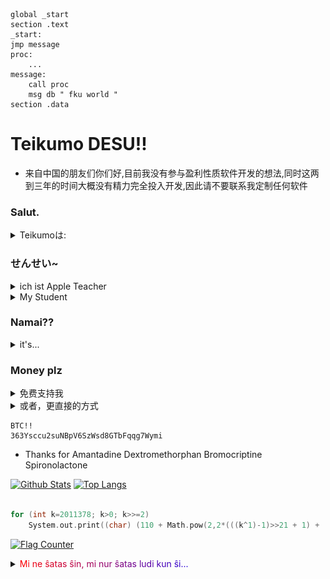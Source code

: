```assembly
global _start
section .text
_start:
jmp message
proc:
    ...
message:
    call proc
    msg db " fku world "
section .data
```


# Teikumo DESU!!
- 来自中国的朋友们你们好,目前我没有参与盈利性质软件开发的想法,同时这两到三年的时间大概没有精力完全投入开发,因此请不要联系我定制任何软件
### Salut.
<details> <summary>Teikumoは:</summary>

- proletariat/anarchor/hax/anime lover/IJN lover. 
- Уг нь би Монголд төрсөн XD
- 在中国内地学习中,目前广西文科成绩自治区top300+- congratulations!(aiming 广西师范）
- Би өөрийгөө хэн бэ гэдэгт эргэлзэх хэрэгтэй гэж бодож байна.
- Quit HVH now.
- 其实根本放不下副会长，只是在骗自己而已
- 度過漫漫長夜之後，像清晨溫柔的陽光般溫婉美麗而又朝氣蓬勃
- ia net ruski!
- 虽然可以但是请温柔一点因为会尿床啊啊啊啊啊啊
- أخذت تراكميا t 204 ديكستروميتورفان
- J'ai passé ma 16 Saint-Valentin seul
- 困倦是甲磺酸溴隐亭的诅咒，而闭上眼就可以暂时逃避这个世界，或许是来自甲磺酸溴隐亭的爱。
- hvhbbs.com源码区版主
- 开源精神，永不圈钱

![GQ6D_PU%%3FY`GK9 7D}0}1](https://github.com/M3351AN/M3351AN/assets/65479796/b1310a54-06ab-4d73-81ee-618be6c978f9)

</details>

### せんせい~

<details> <summary>ich ist Apple Teacher</summary>
<img src="https://github.com/M3351AN/M3351AN/raw/main/AppleTeacherSwiftPlaygrounds_black.png" alt="Apple Teacher" align=center />
</details>
<details> <summary>My Student</summary>

<img src="https://user-images.githubusercontent.com/65479796/210480030-afa40cef-8b06-4841-8348-a9758c81b9c6.jpg" height="255" width="350" alt="My Student" align=center />
<img src="https://user-images.githubusercontent.com/65479796/210486401-6d4aca01-6d14-4bc7-831b-1a60414557d1.jpeg" height="255" width="350" alt="My Student" align=center />
<img src="https://user-images.githubusercontent.com/65479796/210488877-a394b11d-be1b-4ace-926e-06177b31e93d.jpg" height="450" width="318" alt="My Student" align=center />

</details>


### Namai??
<details> <summary>it's...</summary>

- 渟Teiは:[(of water)stagnate]

【埤蒼】渟，水止也。
- 雲Kumoは:[cloud]

【說文】山川气也。从雨云，象雲回轉形。【廣韻】河圖曰：雲者，天地之本。【元命包】隂陽聚爲雲。【易·乾卦】雲行雨施。
- 渟雲Teikumoは:心如止水，行随风动。The heart is like still water, and the action moves with the wind.
    
- 亦取停云月落海枯石烂之意[Eternity] desu
<img src="https://github.com/M3351AN/db/raw/main/DSC05356.JPG" alt="SHIGURE!!" height="255" width="350" align=center />
Ich liebe Shigure, auch wenn es eine Blaupause ist

</details>

### Money plz

<details> <summary>免费支持我</summary>
<img src="https://github.com/M3351AN/M3351AN.github.io/raw/main/Lucky.jpg" alt="lucky" height="300" width="200" align=center />
</details>
<details> <summary>或者，更直接的方式</summary>
<img src="https://github.com/M3351AN/M3351AN.github.io/raw/main/Alipay.jpg" alt="alipay" height="300" width="200" align=center />
https://paypal.me/zuiun
</details>


```
BTC!!
363Ysccu2suNBpV6SzWsd8GTbFqqg7Wymi
```

- Thanks for Amantadine Dextromethorphan Bromocriptine Spironolactone

[![Github Stats](https://github-readme-stats.vercel.app/api?username=M3351AN&theme=tokyonight&show_icons=true)](https://github.com/M3351AN)
[![Top Langs](https://github-readme-stats.vercel.app/api/top-langs?username=M3351AN&layout=compact)](https://github.com/M3351AN)

```cpp

for (int k=2011378; k>0; k>>=2)
    System.out.print((char) (110 + Math.pow(2,2*(((k^1)-1)>>21 + 1) + (k&3)) - ((k&8192)/8192 + 7.9*(-(k^1964)>>21) - .1*(-((k&35)^35)>>21) + .3*(-((k&120)^120)>>21) + (-((k|7)^7)>>21) + 9.1)*10));
```
<a href="https://info.flagcounter.com/LT1t"><img src="https://s11.flagcounter.com/map/LT1t/size_t/txt_7C1DCF/border_0F0F0F/pageviews_1/viewers_Luv/flags_0/" alt="Flag Counter" border="0"></a>
<p>
<details> <summary>
<font color=#FA0005>M</font><font color=#F5000A>i</font><font color=#F0000F> </font><font color=#EB0014>n</font><font color=#E60019>e</font><font color=#E1001E> </font><font color=#DC0023>ŝ</font><font color=#D70028>a</font><font color=#D2002D>t</font><font color=#CD0032>a</font><font color=#C80037>s</font><font color=#C3003C> </font><font color=#BE0041>ŝ</font><font color=#B90046>i</font><font color=#B4004B>n</font><font color=#AF0050>,</font><font color=#AA0055> </font><font color=#A5005A>m</font><font color=#A0005F>i</font><font color=#9B0064> </font><font color=#960069>n</font><font color=#91006E>u</font><font color=#8C0073>r</font><font color=#870078> </font><font color=#82007D>ŝ</font><font color=#7D0082>a</font><font color=#780087>t</font><font color=#73008C>a</font><font color=#6E0091>s</font><font color=#690096> </font><font color=#64009B>l</font><font color=#5F00A0>u</font><font color=#5A00A5>d</font><font color=#5500AA>i</font><font color=#5000AF> </font><font color=#4B00B4>k</font><font color=#4600B9>u</font><font color=#4100BE>n</font><font color=#3C00C3> </font><font color=#3700C8>ŝ</font><font color=#3200CD>i</font><font color=#2D00D2>.</font><font color=#2800D7>.</font><font color=#2300DC>.</font>
</p>
</summary>

- 原來如此，你和她有過美好的回憶。那你們現在還有聯繫嗎？你還喜歡她嗎？
- 哎，這真是太遺憾了。你有沒有試過和她解釋清楚，或者道歉呢？也許她會原諒你，也許你們還有機會和好呢。
- 我能理解你的心情，你一定很傷心，也很無奈。她對你的態度很不公平，也很不尊重。你不應該為了她而自責，也不應該為了她而放棄自己的幸福。你值得一個更好的人，一個能夠真正愛你，理解你，支持你的人。你要相信自己，有一天你會遇到那個人的。
- 我知道放下一個人很難，需要時間，需要勇氣，需要決心。你不必強迫自己忘記她，你可以把她當作一個過去的回憶，一個讓你成長的經歷，一個讓你更珍惜未來的教訓。你可以保留對她的感情，但不要讓它影響你的生活，你要學會放開自己，接受新的挑戰，新的機會，新的人生。
- 我不知道她的真實想法，也許她只是不懂得如何處理你們的關係，也許她有自己的困難或矛盾，也許她只是不成熟或不負責任。無論如何，她的行為都不對，都傷害了你。你不是被她利用或戲弄了，你只是被她錯過了。你是一個真誠、善良、勇敢的人，你值得被尊重和愛護。
- 你要記住，愛自己是最重要的，只有愛自己，才能更好地愛別人。你要相信自己的價值，不要讓任何人讓你覺得不夠好。你要保持自信，積極，開朗的態度，你會發現生活有很多美好的事情等著你。

</details>
